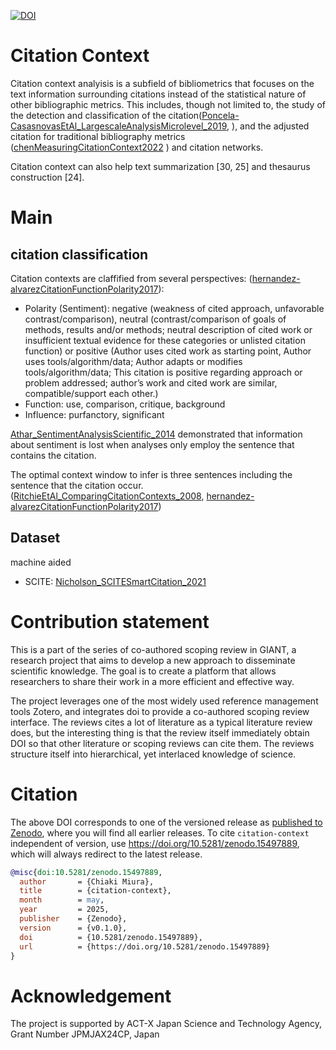 [![DOI](https://zenodo.org/badge/989118572.svg)](https://zenodo.org/badge/latestdoi/989118572)

# Citation Context

Citation context analyisis is a subfield of bibliometrics that focuses on the text information surrounding citations instead of the statistical nature of other bibliographic metrics. This includes, though not limited to, the study of the detection and classification of the citation([Poncela-CasasnovasEtAl_LargescaleAnalysisMicrolevel_2019](https://doi.org/10.1038/s41562-019-0585-7), ), and the adjusted citation for traditional bibliography metrics ([chenMeasuringCitationContext2022](https://doi.org/10.1002/asi.24569) ) and citation networks.

Citation context can also help text summarization [30, 25] and thesaurus construction [24].

# Main
## citation classification
Citation contexts are claffified from several perspectives: ([hernandez-alvarezCitationFunctionPolarity2017](https://doi.org/10.1017/S1351324916000346)):
-  Polarity (Sentiment): negative (weakness of cited approach, unfavorable contrast/comparison), neutral (contrast/comparison of goals of methods, results and/or methods; neutral description of cited work or insufficient textual evidence for these categories or unlisted citation function) or positive (Author uses cited work as starting point, Author uses tools/algorithm/data; Author adapts or modifies tools/algorithm/data; This citation is positive regarding approach or problem addressed; author’s work and cited work are similar, compatible/support each other.)
-  Function: use, comparison, critique, background
-  Influence: purfanctory, significant

[Athar_SentimentAnalysisScientific_2014](https://doi.org/undefined) demonstrated that information about sentiment is lost when analyses only employ the sentence that contains the citation.

The optimal context window to infer is three sentences including the sentence that the citation occur. 
([RitchieEtAl_ComparingCitationContexts_2008](https://doi.org/10.1145/1458082.1458113), [hernandez-alvarezCitationFunctionPolarity2017](https://doi.org/10.1017/S1351324916000346))

## Dataset
machine aided
- SCITE: [Nicholson_SCITESmartCitation_2021](https://doi.org/10.1162/qss_a_00146)

# Contribution statement
This is a part of the series of co-authored scoping review in GIANT, a research project that aims to develop a new approach to disseminate scientific knowledge. The goal is to create a platform that allows researchers to share their work in a more efficient and effective way. 

The project leverages one of the most widely used reference management tools Zotero, and integrates doi to provide a co-authored scoping review interface. The reviews cites a lot of literature as a typical literature review does, but the interesting thing is that the review itself immediately obtain DOI so that other literature or scoping reviews can cite them. The reviews structure itself into hierarchical, yet interlaced knowledge of science.

# Citation
The above DOI corresponds to one of the versioned release as [published to Zenodo](https://zenodo.org/records/15497889), where you will find all earlier releases. To cite `citation-context` independent of version, use https://doi.org/10.5281/zenodo.15497889, which will always redirect to the latest release.
```bibtex
@misc{doi:10.5281/zenodo.15497889,
  author       = {Chiaki Miura},
  title        = {citation-context},
  month        = may,
  year         = 2025,
  publisher    = {Zenodo},
  version      = {v0.1.0},
  doi          = {10.5281/zenodo.15497889},
  url          = {https://doi.org/10.5281/zenodo.15497889}
}
```

# Acknowledgement
The project is supported by ACT-X  Japan Science and Technology Agency, Grant Number JPMJAX24CP, Japan